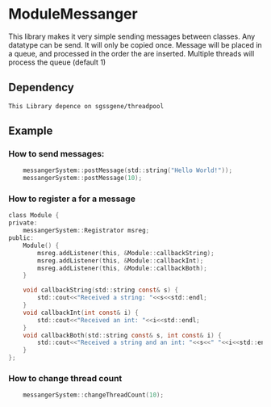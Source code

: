 # ModuleMessanger

This library makes it very simple sending messages between classes.
Any datatype can be send. It will only be copied once.
Message will be placed in a queue, and processed in the order the are inserted.
Multiple threads will process the queue (default 1)

## Dependency
	This Library depence on sgssgene/threadpool

## Example
### How to send messages:
```c
	messangerSystem::postMessage(std::string("Hello World!"));
	messangerSystem::postMessage(10);
```

### How to register a for a message
```c
class Module {
private:
	messangerSystem::Registrator msreg;
public:
	Module() {
		msreg.addListener(this, &Module::callbackString);
		msreg.addListener(this, &Module::callbackInt);
		msreg.addListener(this, &Module::callbackBoth);
	}

	void callbackString(std::string const& s) {
		std::cout<<"Received a string: "<<s<<std::endl;
	}
	void callbackInt(int const& i) {
		std::cout<<"Received an int: "<<i<<std::endl;
	}
	void callbackBoth(std::string const& s, int const& i) {
		std::cout<<"Received a string and an int: "<<s<<" "<<i<<std::endl;
	}
};
```

### How to change thread count
```c
	messangerSystem::changeThreadCount(10);
```

